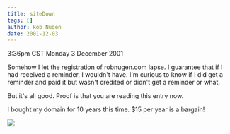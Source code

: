 ```yaml
---
title: siteDown
tags: []
author: Rob Nugen
date: 2001-12-03
---
```


<title></title>
<p class=date>3:36pm CST Monday 3 December 2001</p>

<p>Somehow I let the registration of robnugen.com lapse.  I guarantee
that if I had received a reminder, I wouldn't have.  I'm curious to
know if I did get a reminder and paid it but wasn't credited or didn't
get a reminder or what.</p>

<p>But it's all good.  Proof is that you are reading this entry now.</p>

<p>I bought my domain for 10 years this time.  $15 per year is a bargain!</p>

<p><img src='/images/rob/wL-ROB.gif'/></p>

